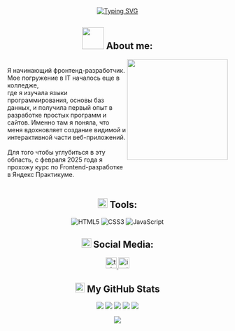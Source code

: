 <!-- Привет, меня зовут Анастасия Карпова. Я Фронтенд разрабочик -->
<div align="center">
  <a href="https://git.io/typing-svg">
    <img src="https://readme-typing-svg.demolab.com?font=Fira+Code&pause=1000&color=FFFFFF&width=355&height=40&lines=Hi%2C+my+name+Anastasia+Karpova!;I'm+Frontend+Developer" alt="Typing SVG" />
  </a>
</div>

<!-- Обо мне -->
<h2 align="center"> 
  <img src="https://media0.giphy.com/media/v1.Y2lkPTc5MGI3NjExMnBuang0eXVlamRiaGVnM2R2MGliNTZlcGs1ZnVpMWk5dTBlc2w5NCZlcD12MV9pbnRlcm5hbF9naWZfYnlfaWQmY3Q9cw/mGcNjsfWAjY5AEZNw6/giphy.gif" width="50"> 
  About me:
</h2>
<div>
  <img align='right' src="https://media3.giphy.com/media/v1.Y2lkPTc5MGI3NjExbWkyb3d0djVuYmlhc2VndHQzZzcxcmFlZXl0Y2Qzc2cyOWdrbHg2biZlcD12MV9pbnRlcm5hbF9naWZfYnlfaWQmY3Q9cw/Z9WRoncIw8RYBLJ0FB/giphy.gif" width="230">
  <p>
    </br>
    Я начинающий фронтенд-разработчик. Мое погружение в IT началось еще в колледже,</br> где я изучала языки программирования, основы баз данных, и получила первый опыт в разработке простых программ и сайтов. 
    Именно там я поняла, что меня вдохновляет создание видимой и интерактивной части веб-приложений. 
    </br>
    </br>
    Для того чтобы углубиться в эту область, с февраля 2025 года я прохожу курс по Frontend-разработке </br>в Яндекс Практикуме.
    </br>
    </br>
  </p>
</div>

<!-- Инструменты -->
<h2 align="center">
  <img src="https://media1.giphy.com/media/v1.Y2lkPTc5MGI3NjExOHRtNHZiNnprNXM0OXdtazRnanZkaXc0dG1vODgyOGs0cTY4amw0bCZlcD12MV9pbnRlcm5hbF9naWZfYnlfaWQmY3Q9cw/kL3ZvNKk4hyR1B8hVt/giphy.gif" width="22"> 
  Tools:
</h2>
<div align="center">

![HTML5](https://img.shields.io/badge/html5-%23E34F26.svg?style=for-the-badge&logo=html5&logoColor=white)
![CSS3](https://img.shields.io/badge/css-%23663399.svg?style=for-the-badge&logo=css&logoColor=white)
![JavaScript](https://img.shields.io/badge/javascript-%23323330.svg?style=for-the-badge&logo=javascript&logoColor=%23F7DF1E)

</div>

<!-- Социальные сети -->
<h2 align="center">
  <img src="https://media1.giphy.com/media/v1.Y2lkPTc5MGI3NjExNGI2ejhpd3AxZzE5NDJ5djlxdWNjZHdobGI3Y21qN3kxa3J6MXd6cCZlcD12MV9pbnRlcm5hbF9naWZfYnlfaWQmY3Q9cw/dhGGpFEXFUN63MVaSR/giphy.gif" width="22"> 
  Social Media:
</h2>

<div align="center">
  <a href="https://t.me/ph_afanas" target="_blank">
    <img src="https://img.shields.io/static/v1?message=Telegram&logo=telegram&label=&color=2CA5E0&logoColor=white&labelColor=&style=for-the-badge" height="25" alt="telegram logo"  />
  </a>
  <a href="https://instagram.com/ph_afanas" target="_blank">
    <img src="https://img.shields.io/badge/Instagram-%23E4405F.svg?style=for-the-badge&logo=Instagram&logoColor=white" height="25" alt="instagram logo" />
  </a>
</div>


<!-- Моя статистика -->
<h2 align="center">
   <img src="https://media4.giphy.com/media/v1.Y2lkPTc5MGI3NjExYnNiY2J3MnBoNG90MGc1cnp5MmxxaDZrYjRyMXkyYWNwbjdheW82ZCZlcD12MV9pbnRlcm5hbF9naWZfYnlfaWQmY3Q9cw/DDGQgJLkOlSKe08e74/giphy.gif" width="22"> 
  My GitHub Stats
</h2>
<div align="center">

![](http://github-profile-summary-cards.vercel.app/api/cards/profile-details?username=afanassk&theme=dracula)
![](http://github-profile-summary-cards.vercel.app/api/cards/repos-per-language?username=afanassk&theme=dracula)
![](http://github-profile-summary-cards.vercel.app/api/cards/most-commit-language?username=afanassk&theme=dracula)
![](http://github-profile-summary-cards.vercel.app/api/cards/stats?username=afanassk&theme=dracula)
![](http://github-profile-summary-cards.vercel.app/api/cards/productive-time?username=afanassk&theme=dracula&utcOffset=8)

</div>

<!-- Посещения -->
<div align="center">
  <a href="https://visitorbadge.io/status?path=https%3A%2F%2Fgithub.com%2Fafanassk">
    <img src="https://api.visitorbadge.io/api/visitors?path=https%3A%2F%2Fgithub.com%2Fafanassk&countColor=%23263759" />
  </a>
</div>

<!--
**afanassk/afanassk** is a ✨ _special_ ✨ repository because its `README.md` (this file) appears on your GitHub profile.

Here are some ideas to get you started:

- 🔭 I’m currently working on ...
- 🌱 I’m currently learning ...
- 👯 I’m looking to collaborate on ...
- 🤔 I’m looking for help with ...
- 💬 Ask me about ...
- 📫 How to reach me: ...
- 😄 Pronouns: ...
- ⚡ Fun fact: ...
-->
